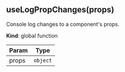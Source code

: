<a name="useLogPropChanges"></a>

## useLogPropChanges(props)
Console log changes to a component's props.

**Kind**: global function  

| Param | Type |
| --- | --- |
| props | <code>object</code> | 

